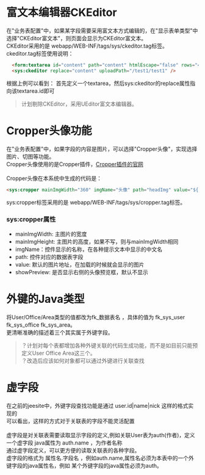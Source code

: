 # 富文本编辑器CKEditor
在"业务表配置"中，如果某字段需要采用富文本方式编辑的，在"显示表单类型"中选择"CKEditor富文本"，则页面会显示为CKEditor富文本。<br>
CKEditor采用的是 webapp/WEB-INF/tags/sys/ckeditor.tag标签。<br>
ckeditor.tag标签使用说明：
```html
  <form:textarea id="content" path="content" htmlEscape="false" rows="4" maxlength="20000" class="input-xxlarge required"/>
  <sys:ckeditor replace="content" uploadPath="/test1/test1" />
```
  根据上例可以看到：
  首先定义一个textarea，然后sys:ckeditor的replace属性指向该textarea.id即可

> 计划剔除CKEditor，采用UEditor富文本编辑器。

# Cropper头像功能
在"业务表配置"中，如果字段的内容是图片，可以选择"Cropper头像"，实现选择图片、切图等功能。<br>
Cropper头像使用的是Cropper插件，[Cropper插件的官网](http://fengyuanchen.github.io/cropper/) <br>
<br>
Cropper头像在本系统中生成的代码是：<br>
```html
<sys:cropper mainImgWidth="360" imgName="头像" path="headImg" value="${test1.headImg}"/>
```
sys:cropper标签采用的是 webapp/WEB-INF/tags/sys/cropper.tag标签。<br>

### sys:cropper属性
* mainImgWidth: 主图片的宽度
* mainImgHeight: 主图片的高度，如果不写，则与mainImgWidth相同
* imgName：控件显示的名称，在各种提示文本中显示的中文名
* path: 控件对应的数据表字段
* value: 默认的图片地址，在加载的时候就会显示的图片
* showPreview: 是否显示右侧的头像预览框，默认不显示

# 外键的Java类型
将User/Office/Area类型的值都改为fk_数据表名 ，具体的值为 fk_sys_user  fk_sys_office  fk_sys_area。<br>
更清晰准确的描述着三个其实属于外键字段。<br>
>？计划对每个表都增加各种外键关联的代码生成功能，而不是如目前只能预定义User Office Area这三个。<br>
>？改造后应该如何对象都可以通过外键进行关联查找

# 虚字段
在之前的jeesite中，外键字段查找功能是通过 user.id|name|nick 这样的格式实现的<br>
可以看出，这样的方式对于关联表的字段不能灵活配置<br><br>
虚字段是对关联表需要读取显示字段的定义,例如关联User表为auth(作者)，定义一个虚字段 java属性为 auth.name ，为作者名称<br>
通过虚字段定义，可以更方便的读取关联表的各种字段。<br>
虚字段的格式为 属性名.字段名 ，例如auth.name,属性名必须为本表中的一个外键字段的java属性名，例如 某个外键字段的java属性必须为auth。<br>





